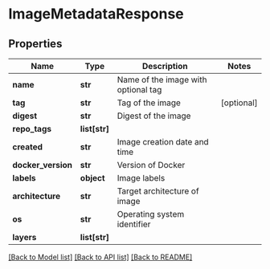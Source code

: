 # ImageMetadataResponse

## Properties
Name | Type | Description | Notes
------------ | ------------- | ------------- | -------------
**name** | **str** | Name of the image with optional tag |
**tag** | **str** | Tag of the image | [optional]
**digest** | **str** | Digest of the image |
**repo_tags** | **list[str]** |  |
**created** | **str** | Image creation date and time |
**docker_version** | **str** | Version of Docker |
**labels** | **object** | Image labels |
**architecture** | **str** | Target architecture of image |
**os** | **str** | Operating system identifier |
**layers** | **list[str]** |  |

[[Back to Model list]](../README.md#documentation-for-models) [[Back to API list]](../README.md#documentation-for-api-endpoints) [[Back to README]](../README.md)

